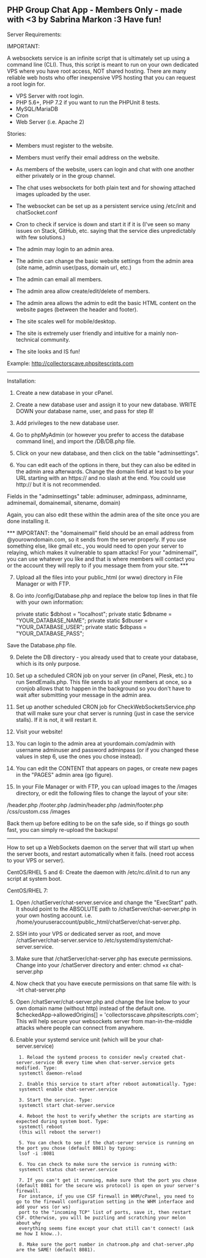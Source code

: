 PHP Group Chat App - Members Only - made with <3 by Sabrina Markon :3 Have fun!
------------------------------------------------------------------------------------

Server Requirements:

IMPORTANT: 

A websockets service is an infinite script that is ultimately set
up using a command line (CLI).
Thus, this script is meant to run on your own dedicated VPS where you have root access, NOT shared hosting.
There are many reliable web hosts who offer inexpensive VPS hosting that you can request a root login for.

- VPS Server with root login.
- PHP 5.6+, PHP 7.2 if you want to run the PHPUnit 8 tests.
- MySQL/MariaDB
- Cron
- Web Server (i.e. Apache 2)

Stories:

- Members must register to the website.

- Members must verify their email address on the website.

- As members of the website, users can login and chat with one another either privately or in the group channel.

- The chat uses websockets for both plain text and for showing attached images uploaded by the user.

- The websocket can be set up as a persistent service using /etc/init and chatSocket.conf

- Cron to check if service is down and start it if it is (I've seen so many issues on Stack, GitHub, etc. saying that the service dies unpredictably with few solutions.)

- The admin may login to an admin area.

- The admin can change the basic website settings from the admin area (site name, admin user/pass, domain url, etc.)

- The admin can email all members.

- The admin area allow create/edit/delete of members.

- The admin area allows the admin to edit the basic HTML content on the website pages (between the header and footer).

- The site scales well for mobile/desktop.

- The site is extremely user friendly and intuitive for a mainly non-technical community.

- The site looks and IS fun!

Example: http://collectorscave.phpsitescripts.com

------------------------------------------------------------------------------------

Installation:

1) Create a new database in your cPanel.

2) Create a new database user and assign it to your new database. WRITE DOWN your database name, user, and pass for step 8!

3) Add privileges to the new database user.

4) Go to phpMyAdmin (or however you prefer to access the database command line), and import the /DB/DB.php file.

5) Click on your new database, and then click on the table "adminsettings".

6) You can edit each of the options in there, but they can also be edited in the admin area afterwards. Change the domain field
at least to be your URL starting with an https:// and no slash at the end. You could use http:// but it is not recommended.

Fields in the "adminsettings" table: adminuser, adminpass, adminname, adminemail, domainemail, sitename, domain)

Again, you can also edit these within the admin area of the site once you are done installing it.

*** IMPORTANT: the "domainemail" field should be an email address from @yourowndomain.com, so it sends from the server properly. If you use
something else, like gmail etc., you would need to open your server to relaying, which makes it vulnerable to spam attacks! For your "adminemail", 
you can use whatever you like and that is where members will contact you or the account they will reply to if you message them from your site. ***

7) Upload all the files into your public_html (or www) directory in File Manager or with FTP.

8) Go into /config/Database.php and replace the below top lines in that file with your own information:

	private static $dbhost = "localhost";
	private static $dbname = "YOUR_DATABASE_NAME";
	private static $dbuser = "YOUR_DATABASE_USER";
	private static $dbpass = "YOUR_DATABASE_PASS";

Save the Database.php file.

9) Delete the DB directory - you already used that to create your database, which is its only purpose.

10) Set up a scheduled CRON job on your server (in cPanel, Plesk, etc.) to run SendEmails.php. This file sends to all your members at once,
so a cronjob allows that to happen in the background so you don't have to wait after submitting your message in the admin area.

11) Set up another scheduled CRON job for CheckWebSocketsService.php that will make sure your chat server is running (just in case the service stalls). 
If it is not, it will restart it.

12) Visit your website!

13) You can login to the admin area at yourdomain.com/admin with username adminuser and password adminpass (or if you changed these values in step 6,
use the ones you chose instead).

14) You can edit the CONTENT that appears on pages, or create new pages in the "PAGES" admin area (go figure).

15) In your File Manager or with FTP, you can upload images to the /images directory, or edit the following files to change the layout of your site:

/header.php
/footer.php
/admin/header.php
/admin/footer.php
/css/custom.css
/images

Back them up before editing to be on the safe side, so if things go south fast, you can simply re-upload the backups!

------------------------------------------------------------------------------------

How to set up a WebSockets daemon on the server that will start up when the server boots, and
restart automatically when it fails. (need root access to your VPS or server).

CentOS/RHEL 5 and 6: Create the daemon with /etc/rc.d/init.d to run any script at system boot.

CentOS/RHEL 7:

1) Open /chatServer/chat-server.service and change the "ExecStart" path. It should point to the ABSOLUTE path to /chatServer/chat-server.php in your own hosting account. i.e. /home/youruseraccount/public_html/chatServer/chat-server.php.

2) SSH into your VPS or dedicated server as root, and move /chatServer/chat-server.service to /etc/systemd/system/chat-server.service.

3) Make sure that /chatServer/chat-server.php has execute permissions. Change into your /chatServer directory and enter:
chmod +x chat-server.php

4) Now check that you have execute permissions on that same file with:
ls -lrt chat-server.php

5) Open /chatServer/chat-server.php and change the line below to your own domain name (without http) instead of the default one.
$checkedApp->allowedOrigins[] = 'collectorsscave.phpsitescripts.com';
This will help secure your websockets server from man-in-the-middle attacks where people can connect from anywhere.

6) Enable your systemd service unit (which will be your chat-server.service) 
		
		1. Reload the systemd process to consider newly created chat-server.service OR every time when chat-server.service gets modified. Type:
		systemctl daemon-reload

		2. Enable this service to start after reboot automatically. Type:
		systemctl enable chat-server.service

		3. Start the service. Type: 
		systemctl start chat-server.service

		4. Reboot the host to verify whether the scripts are starting as expected during system boot. Type:
		systemctl reboot 
		(this will reboot the server!)

		5. You can check to see if the chat-server service is running on the port you chose (default 8081) by typing:
		lsof -i :8081

		6. You can check to make sure the service is running with:
		systemctl status chat-server.service

		7. If you can't get it running, make sure that the port you chose (default 8081 for the secure wss protocol) is open on your server's firewall.
		For instance, if you use CSF firewall in WHM/cPanel, you need to go to the firewall configuration setting in the WHM interface and add your wss (or ws)
		port to the "incoming TCP" list of ports, save it, then restart CSF. Otherwise, you will be puzzling and scratching your melon about why
		everything seems fine except your chat still can't connect! (ask me how I know..).

		8. Make sure the port number in chatroom.php and chat-server.php are the SAME! (default 8081).


